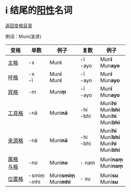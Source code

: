 # i 结尾的[阳性](masculime.md)名词

[返回变格目录](readme.md)

例词：Muni(圣贤)

| 变格 | 单数 | 例子 |复数 | 例子 |
| --- | ----- | ------ |---- | ---- |
| [主格](nom.md) |-x|Mun**i**|-ī<br>-ayo| Mun**ī** <br> Mun**ayo** |
| [呼格](voc.md) |-x<br>-ī|Mun**i**<br>Mun**ī**|-ī<br>-ayo| Mun**ī** <br> Mun**ayo** |
| [宾格](acc.md) |-m|Muni**ṃ**|-ī<br>-ayo| Mun**ī** <br> Mun**ayo** |
| [工具格](instr.md) |-nā|Muni**nā**|-hi<br>-bhi| Munī**hi** <br> Munī**bhi** <br> Muni**hi** <br> Muni**bhi** |
| [来源格](abl.md) |-nā|Muni**nā**|-hi<br>-bhi| Munī**hi** <br> Munī**bhi** <br>  Muni**hi** <br> Muni**bhi** |
| [属格](gen.md)<br>[与格](dat.md) |-no| Muni**no** | - naṃ| Munī**naṃ**<br> Muni**naṃ**|
| [位置格](loc.md) |-smiṃ<br>-mhi| Muni**smiṃ**<br> Muni**mhi** |  - su | Muni**su** <br> Muni**su** |
